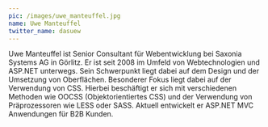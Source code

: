 ```yaml
---
pic: /images/uwe_manteuffel.jpg
name: Uwe Manteuffel
twitter_name: dasuew
---
```


Uwe Manteuffel ist Senior Consultant für Webentwicklung bei Saxonia Systems AG in Görlitz. Er ist seit 2008 im Umfeld
von Webtechnologien und ASP.NET unterwegs. Sein Schwerpunkt liegt dabei auf dem Design und der Umsetzung von
Oberflächen. Besonderer Fokus liegt dabei auf der Verwendung von CSS. Hierbei beschäftigt er sich mit verschiedenen
Methoden wie OOCSS (Objektorientiertes CSS) und der Verwendung von Präprozessoren wie LESS oder SASS. Aktuell entwickelt
er ASP.NET MVC Anwendungen für B2B Kunden.

